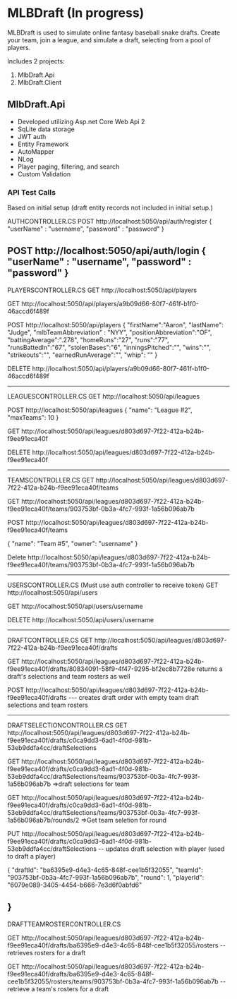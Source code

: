 
# MLBDraft (In progress) #

MLBDraft is used to simulate online fantasy baseball snake drafts. Create your team, join a league, and simulate a draft, selecting from a pool of players.

Includes 2 projects:
 1. MlbDraft.Api
 2. MlbDraft.Client

## MlbDraft.Api ##
 * Developed utilizing Asp.net Core Web Api 2
 * SqLite data storage
 * JWT auth
 * Entity Framework
 * AutoMapper
 * NLog
 * Player paging, filtering, and search
 * Custom Validation
 
 ### API Test Calls 
 Based on initial setup (draft entity records not included in initial setup.)

AUTHCONTROLLER.CS
POST http://localhost:5050/api/auth/register
{
    "userName" : "username",
    "password" : "password"
}

POST http://localhost:5050/api/auth/login
{
    "userName" : "username",
    "password" : "password"
}
-----------------------------------------------------------

PLAYERSCONTROLLER.CS
GET http://localhost:5050/api/players

GET http://localhost:5050/api/players/a9b09d66-80f7-461f-b1f0-46accd6f489f

POST http://localhost:5050/api/players
{
"firstName":"Aaron",
"lastName": "Judge",
"mlbTeamAbbreviation" : "NYY",
"positionAbbreviation":"OF",
"battingAverage":".278",
"homeRuns":"27",
"runs":"77",
"runsBattedIn":"67",
"stolenBases":"6",
"inningsPitched":"",
"wins":"",
"strikeouts":"",
"earnedRunAverage":"",
"whip": ""
}

DELETE http://localhost:5050/api/players/a9b09d66-80f7-461f-b1f0-46accd6f489f

------------------------------------------------------------

LEAGUESCONTROLLER.CS
GET http://localhost:5050/api/leagues

POST http://localhost:5050/api/leagues
{
"name": "League #2",
"maxTeams": 10
}

GET http://localhost:5050/api/leagues/d803d697-7f22-412a-b24b-f9ee91eca40f

DELETE http://localhost:5050/api/leagues/d803d697-7f22-412a-b24b-f9ee91eca40f

------------------------------------------------------------

TEAMSCONTROLLER.CS
GET http://localhost:5050/api/leagues/d803d697-7f22-412a-b24b-f9ee91eca40f/teams

GET http://localhost:5050/api/leagues/d803d697-7f22-412a-b24b-f9ee91eca40f/teams/903753bf-0b3a-4fc7-993f-1a56b096ab7b

POST http://localhost:5050/api/leagues/d803d697-7f22-412a-b24b-f9ee91eca40f/teams

{
"name": "Team #5",
"owner": "username"
}


Delete http://localhost:5050/api/leagues/d803d697-7f22-412a-b24b-f9ee91eca40f/teams/903753bf-0b3a-4fc7-993f-1a56b096ab7b

------------------------------------------------
USERSCONTROLLER.CS (Must use auth controller to receive token)
GET http://localhost:5050/api/users

GET http://localhost:5050/api/users/username

DELETE http://localhost:5050/api/users/username

-----------------------------------------------------
DRAFTCONTROLLER.CS
GET http://localhost:5050/api/leagues/d803d697-7f22-412a-b24b-f9ee91eca40f/drafts

GET http://localhost:5050/api/leagues/d803d697-7f22-412a-b24b-f9ee91eca40f/drafts/80834091-58f9-4f47-9295-bf2ec8b7728e returns a draft's selections and team rosters as well

POST http://localhost:5050/api/leagues/d803d697-7f22-412a-b24b-f9ee91eca40f/drafts  --- creates draft order with empty team draft selections and team rosters


-------------------------------------------------
DRAFTSELECTIONCONTROLLER.CS
GET http://localhost:5050/api/leagues/d803d697-7f22-412a-b24b-f9ee91eca40f/drafts/c0ca9dd3-6ad1-4f0d-981b-53eb9ddfa4cc/draftSelections

GET http://localhost:5050/api/leagues/d803d697-7f22-412a-b24b-f9ee91eca40f/drafts/c0ca9dd3-6ad1-4f0d-981b-53eb9ddfa4cc/draftSelections/teams/903753bf-0b3a-4fc7-993f-1a56b096ab7b  =>draft selections for team

GET http://localhost:5050/api/leagues/d803d697-7f22-412a-b24b-f9ee91eca40f/drafts/c0ca9dd3-6ad1-4f0d-981b-53eb9ddfa4cc/draftSelections/teams/903753bf-0b3a-4fc7-993f-1a56b096ab7b/rounds/2    =>Get team seletion for round


PUT http://localhost:5050/api/leagues/d803d697-7f22-412a-b24b-f9ee91eca40f/drafts/c0ca9dd3-6ad1-4f0d-981b-53eb9ddfa4cc/draftSelections -- updates draft selection with player (used to draft a player)

{
"draftId": "ba6395e9-d4e3-4c65-848f-cee1b5f32055",
"teamId": "903753bf-0b3a-4fc7-993f-1a56b096ab7b",
"round": 1,
"playerId": "6079e089-3405-4454-b666-7e3d6f0abfd6"

}
--------------------------------------------------------
DRAFTTEAMROSTERCONTROLLER.CS

GET http://localhost:5050/api/leagues/d803d697-7f22-412a-b24b-f9ee91eca40f/drafts/ba6395e9-d4e3-4c65-848f-cee1b5f32055/rosters    -- retrieves rosters for a draft

GET http://localhost:5050/api/leagues/d803d697-7f22-412a-b24b-f9ee91eca40f/drafts/ba6395e9-d4e3-4c65-848f-cee1b5f32055/rosters/teams/903753bf-0b3a-4fc7-993f-1a56b096ab7b   -- retrieve a team's rosters for a draft




